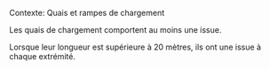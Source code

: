 Contexte: Quais et rampes de chargement

Les quais de chargement comportent au moins une issue.

Lorsque leur longueur est supérieure à 20 mètres, ils ont une issue à chaque extrémité.